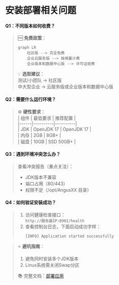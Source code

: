 # 安装部署相关问题

#### **Q1：不同版本如何收费？**
> 🆓 **免费政策**：
> ```mermaid  
> graph LR  
>     社区版 --> 完全免费  
>     企业云服务版 --> 按用量计费  
>     企业版本和数据中心版 --> 许可证收费  
> ```  
> 💡 **选型建议**：  
> 测试/小团队 → 社区版  
> 中大型企业 → 云服务版或企业版本和数据中心版

#### **Q2：需要什么运行环境？**
> ⚙️ **硬性要求**：  
> | 组件 | 最低要求 | 推荐配置 |  
> |------|----------|----------|  
> | JDK | OpenJDK 17 | OpenJDK 17 |  
> | 内存 | 2GB | 8GB+ |  
> | 磁盘 | 10GB | SSD 50GB+ |

#### **Q3：遇到环境冲突怎么办？**

> 查看冲突报告（重点关注）：
>    - JDK版本不兼容
>    - 端口占用（80/443）
>    - 权限不足（/opt/AngusXX 目录）

#### **Q4：如何验证安装成功？**
> 1. 访问健康检查接口：  
>    `http://服务器IP:8901/health`
> 2. 查看控制台日志，下面启动成功字样：
>    ```log  
>    [INFO] Application started successfully 
>    ```  

> ⭐ **避坑指南**：
> 1. 避免同时安装多个JDK版本
> 2. Linux系统需关闭Swap分区
>
> 📚 完整文档：[部署应用](../installation/AngusTester.md)

